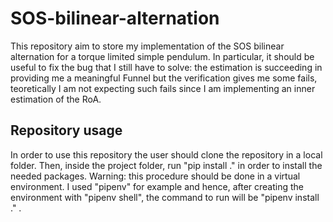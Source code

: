 # SOS-bilinear-alternation
This repository aim to store my implementation of the SOS bilinear alternation for a torque limited simple pendulum. In particular, it should be useful to fix the bug that I still have to solve: the estimation is succeeding in providing me a meaningful Funnel but the verification gives me some fails, teoretically I am not expecting such fails since I am implementing an inner estimation of the RoA.

## Repository usage
In order to use this repository the user should clone the repository in a local folder. Then, inside the project folder, run "pip install ." in order to install the needed packages.
Warning: this procedure should be done in a virtual environment. I used "pipenv" for example and hence, after creating the environment with "pipenv shell", the command to run will be "pipenv install ." .